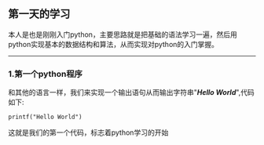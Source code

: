 ## 第一天的学习

本人是也是刚刚入门python，主要思路就是把基础的语法学习一遍，然后用python实现基本的数据结构和算法，从而实现对python的入门掌握。   
****
### 1.第一个python程序

和其他的语言一样，我们来实现一个输出语句从而输出字符串"***Hello World***",代码如下:

    printf("Hello World")
这就是我们的第一个代码，标志着python学习的开始



